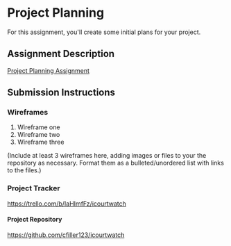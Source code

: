 # Project Planning
For this assignment, you'll create some initial plans for your project.

## Assignment Description
[Project Planning Assignment](https://education.launchcode.org/liftoff/assignments/planning/)

## Submission Instructions

### Wireframes

1. Wireframe one
2. Wireframe two
3. Wireframe three

(Include at least 3 wireframes here, adding images or files to your the repository as necessary. Format them as a bulleted/unordered list with links to the files.)

### Project Tracker

https://trello.com/b/IaHImfFz/icourtwatch


#### Project Repository

https://github.com/cfiller123/icourtwatch